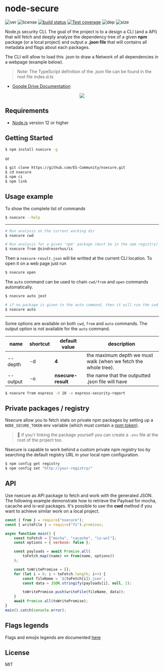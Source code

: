 # node-secure
![ver](https://img.shields.io/github/package-json/v/ES-Community/node-secure?style=flat-square)
![license](https://img.shields.io/github/license/ES-Community/node-secure?style=flat-square)
[![build status][travis-image]][travis-url]
[![Test coverage][codecov-image]][codecov-url]
![dep](https://img.shields.io/david/ES-Community/node-secure?style=flat-square)
![size](https://img.shields.io/github/languages/code-size/ES-Community/node-secure?style=flat-square)

Node.js security CLI. The goal of the project is to a design a CLI (and a API) that will fetch and deeply analyze the dependency tree of a given **npm** package (or a local project) and output a **.json file** that will contains all metadata and flags about each packages.

The CLI will allow to load this .json to draw a Network of all dependencies in a webpage (example below).

> Note: The TypeScript definition of the .json file can be found in the root file index.d.ts

- [Google Drive Documentation](https://docs.google.com/document/d/1853Uwup9mityAYqAOnen1KSqSA6hlBgpKU0u0ygGY4Y/edit?usp=sharing)

<p align="center">
<img src="https://i.imgur.com/eQhxa5S.png">
</p>

## Requirements

- [Node.js](https://nodejs.org/en/) version 12 or higher

## Getting Started

```bash
$ npm install nsecure -g
```

or

```bash
$ git clone https://github.com/ES-Community/nsecure.git
$ cd nsecure
$ npm ci
$ npm link
```

## Usage example

To show the complete list of commands
```bash
$ nsecure --help
```

---

```bash
# Run analysis on the current working dir
$ nsecure cwd

# Run analysis for a given 'npm' package (must be in the npm registry).
$ nsecure from @sindresorhus/is
```

Then a `nsecure-result.json` will be writted at the current CLI location. To open it on a web page just run

```bash
$ nsecure open
```

The `auto` command can be used to chain `cwd/from` and `open` commands automatically.

```bash
$ nsecure auto jest

# if no package is given to the auto command, then it will run the cwd command.
$ nsecure auto
```

---
Some options are available on both `cwd`, `from` and `auto` commands. The output option is not available for the `auto` command.

| name | shortcut | default value | description |
| --- | --- | --- | --- |
| --depth | -d | **4** | the maximum depth we must walk (when we fetch the whole tree). |
| --output | -o | **nsecure-result** | the name that the outputted .json file will have |

```bash
$ nsecure from express -d 10 -o express-security-report
```

## Private packages / registry

Nsecure allow you to fetch stats on private npm packages by setting up a `NODE_SECURE_TOKEN` env variable (which must contain a [npm token](https://docs.npmjs.com/creating-and-viewing-authentication-tokens)).

> 👀 If you'r linking the package yourself you can create a `.env` file at the root of the project too.

Nsecure is capable to work behind a custom private npm registry too by searching the default registry URL in your local npm configuration.

```bash
$ npm config get registry
$ npm config set "http://your-registry/"
```

## API
Use nsecure as API package to fetch and work with the generated JSON. The following example demonstrate how to retrieve the Payload for mocha, cacache and is-wsl packages. It's possible to use the **cwd** method if you want to achieve similar work on a local project.

```js
const { from } = require("nsecure");
const { writeFile } = require("fs").promises;

async function main() {
    const toFetch = ["mocha", "cacache", "is-wsl"];
    const options = { verbose: false };

    const payloads = await Promise.all(
        toFetch.map((name) => from(name, options))
    );

    const toWritePromise = [];
    for (let i = 0; i < toFetch.length; i++) {
        const fileName = `${toFetch[i]}.json`;
        const data = JSON.stringify(payloads[i], null, 2);

        toWritePromise.push(writeFile(fileName, data));
    }
    await Promise.all(toWritePromise);
}
main().catch(console.error);
```

## Flags legends

Flags and emojis legends are documented [here](./FLAGS.md)

## License
MIT

[travis-image]: https://img.shields.io/travis/com/ES-Community/node-secure/master.svg?style=flat-square
[travis-url]: https://travis-ci.com/ES-Community/node-secure
[codecov-image]: https://img.shields.io/codecov/c/github/ES-Community/node-secure.svg?style=flat-square
[codecov-url]: https://codecov.io/github/ES-Community/node-secure
